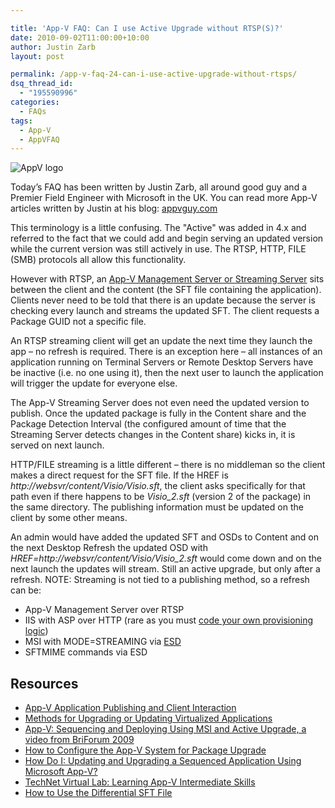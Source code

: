 ```yaml
---

title: 'App-V FAQ: Can I use Active Upgrade without RTSP(S)?'
date: 2010-09-02T11:00:00+10:00
author: Justin Zarb
layout: post

permalink: /app-v-faq-24-can-i-use-active-upgrade-without-rtsps/
dsq_thread_id:
  - "195590996"
categories:
  - FAQs
tags:
  - App-V
  - AppVFAQ
---
```

![AppV logo]({{site.baseurl}}/media/2010/06/AppVFAQLogo.png)

Today’s FAQ has been written by Justin Zarb, all around good guy and a Premier Field Engineer with Microsoft in the UK. You can read more App-V articles written by Justin at his blog: [appvguy.com](http://appvguy.com/ "appvguy.com")

This terminology is a little confusing. The "Active" was added in 4.x and referred to the fact that we could add and begin serving an updated version while the current version was still actively in use. The RTSP, HTTP, FILE (SMB) protocols all allow this functionality.

However with RTSP, an [App-V Management Server or Streaming Server](http://technet.microsoft.com/en-us/library/cc843634.aspx) sits between the client and the content (the SFT file containing the application). Clients never need to be told that there is an update because the server is checking every launch and streams the updated SFT. The client requests a Package GUID not a specific file.

An RTSP streaming client will get an update the next time they launch the app – no refresh is required. There is an exception here – all instances of an application running on Terminal Servers or Remote Desktop Servers have be inactive (i.e. no one using it), then the next user to launch the application will trigger the update for everyone else.

The App-V Streaming Server does not even need the updated version to publish. Once the updated package is fully in the Content share and the Package Detection Interval (the configured amount of time that the Streaming Server detects changes in the Content share) kicks in, it is served on next launch.

HTTP/FILE streaming is a little different – there is no middleman so the client makes a direct request for the SFT file. If the HREF is _http://websvr/content/Visio/Visio.sft_, the client asks specifically for that path even if there happens to be _Visio_2.sft_ (version 2 of the package) in the same directory. The publishing information must be updated on the client by some other means.

An admin would have added the updated SFT and OSDs to Content and on the next Desktop Refresh the updated OSD with _HREF=http://websvr/content/Visio/Visio_2.sft_ would come down and on the next launch the updates will stream. Still an active upgrade, but only after a refresh. NOTE: Streaming is not tied to a publishing method, so a refresh can be:

* App-V Management Server over RTSP
* IIS with ASP over HTTP (rare as you must [code your own provisioning logic](http://blogs.msdn.com/b/johnsheehan/archive/2009/03/24/http-publishing-in-app-v-part-1.aspx))
* MSI with MODE=STREAMING via [ESD](http://technet.microsoft.com/en-us/library/cc843643.aspx)
* SFTMIME commands via ESD

## Resources

* [App-V Application Publishing and Client Interaction](http://download.microsoft.com/download/f/7/8/f784a197-73be-48ff-83da-4102c05a6d44/AppPubandClientInteraction.docx)
* [Methods for Upgrading or Updating Virtualized Applications](http://blogs.technet.com/b/appv/archive/2007/09/25/methods-for-upgrading-or-updating-virtualized-applications.aspx)
* [App-V: Sequencing and Deploying Using MSI and Active Upgrade, a video from BriForum 2009](http://www.brianmadden.com/blogs/videos/archive/2009/08/25/App_2D00_V_3A00_-Sequencing-and-Deploying-Using-MSI-and-Active-Upgrade_2C00_-a-video-from-BriForum-2009.aspx)
* [How to Configure the App-V System for Package Upgrade](http://technet.microsoft.com/en-us/library/ee704533.aspx)
* [How Do I: Updating and Upgrading a Sequenced Application Using Microsoft App-V?](http://technet.microsoft.com/en-us/windows/dd443654.aspx)
* [TechNet Virtual Lab: Learning App-V Intermediate Skills](http://go.microsoft.com/?linkid=9713043)
* [How to Use the Differential SFT File](http://technet.microsoft.com/en-us/library/dd351395.aspx)